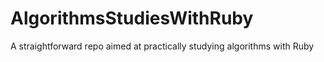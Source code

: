 # AlgorithmsStudiesWithRuby
A straightforward repo aimed at practically studying algorithms with Ruby
